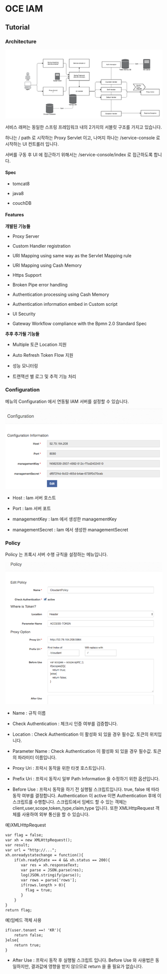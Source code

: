 # OCE IAM

## Tutorial

### Architecture

![](images/service-wrapper.png)

서비스 래퍼는 동일한 스프링 프레임워크 내의 2가지의 서블릿 구조를 가지고 있습니다.

하나는 / path 로 시작하는 Proxy Servlet 이고, 나머지 하나는 /service-console 로 시작하는 UI 컨트롤러 입니다.

서버를 구동 후 UI 에 접근하기 위해서는 /service-console/index 로 접근하도록 합니다.


#### Spec

 - tomcat8
 
 - java8
 
 - couchDB

#### Features

**개발된 기능들**

- Proxy Server

- Custom Handler registration

- URI Mapping using same way as the Servlet Mapping rule

- URI Mapping using Cash Memory

- Https Support

- Broken Pipe error handling

- Authentication processing using Cash Memory

- Authentication information embed in Custom script 

- UI Security

- Gateway Workflow compliance with the Bpmn 2.0 Standard Spec


**추후 추가될 기능들**

- Multiple 토큰 Location 지원

- Auto Refresh Token Flow 지원
 
- 성능 모니터링

- 트랜잭션 별 로그 및 추적 기능 처리


### Configuration

메뉴의 Configuration 에서 연동될 IAM 서버를 설정할 수 있습니다.

![](images/wrapper-conf.png)

 - Host : Iam 서버 호스트
 
 - Port : Iam 서버 포트
 
 - managementKey : Iam 에서 생성한 managementKey
 
 - managementSecret : Iam 에서 생성한 managementSecret

### Policy

Policy 는 프록시 서버 수행 규칙을 설정하는 메뉴입니다.

![](images/wrapper-policy.png)

 - Name : 규칙 이름
 
 - Check Authentication : 체크시 인증 여부를 검증합니다.
 
 - Location : Check Authentication 이 활성화 되 있을 경우 필수값. 토큰의 위치입니다.
 
 - Parameter Name : Check Authentication 이 활성화 되 있을 경우 필수값. 토큰의 파라미터 이름입니다.
 
 - Proxy Uri : 프락시 동작을 위한 타겟 호스트입니다.
 
 - Prefix Uri : 프락시 동작시 일부 Path Information 을 수정하기 위한 옵션입니다.
 
 - Before Use : 프락시 동작을 하기 전 실행될 스크립트입니다. true, false 에 따라 동작 여부를 결정합니다.
  Authentication 이 active 이면 Authentication 후에 이 스크립트를 수행합니다.
  스크립트에서 임베드 할 수 있는 객체는 client,user,scope,token_type,claim,type 입니다.
  또한 XMLHttpRequest 객체를 사용하여 외부 통신을 할 수 있습니다.
  
예)XMLHttpRequest

```
var flag = false;
var xh = new XMLHttpRequest();
var result;
var url = "http://...";
xh.onreadystatechange = function(){
    if(xh.readyState == 4 && xh.status == 200){
       var res = xh.responseText;
       var parse = JSON.parse(res);
       log(JSON.stringify(parse));
       var rows = parse['rows'];
       if(rows.length > 0){
         flag = true;
       }
    }
}
return flag;
```

예)임베드 객체 사용

```
if(user.tenant ==! 'KR'){
    return false;
}else{
    return true;
}
```

 - After Use : 프락시 동작 후 실행될 스크립트 입니다. Before Use 와 사용법은 동일하지만, 결과값에 영향을 받지 않으므로 return 을 줄 필요가 없습니다.
 

